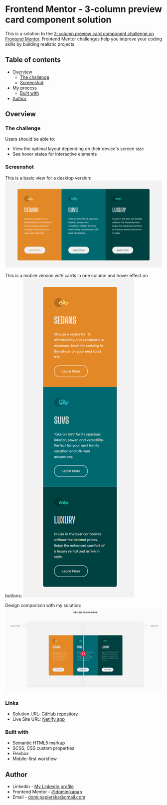 # Frontend Mentor - 3-column preview card component solution

This is a solution to the [3-column preview card component challenge on Frontend Mentor](https://www.frontendmentor.io/challenges/3column-preview-card-component-pH92eAR2-). Frontend Mentor challenges help you improve your coding skills by building realistic projects. 

## Table of contents

- [Overview](#overview)
  - [The challenge](#the-challenge)
  - [Screenshot](#screenshot)
- [My process](#my-process)
  - [Built with](#built-with)
- [Author](#author)


## Overview

### The challenge

Users should be able to:

- View the optimal layout depending on their device's screen size
- See hover states for interactive elements

### Screenshot
This is a basic view for a desktop version:
![](/screenshots/desktopBasic.PNG)

This is a mobile version with cards in one column and hover effect on buttons:
![](/screenshots/mobileHover.PNG)

Design comparison with my solution:
![](/screenshots/designComparison.png)

### Links

- Solution URL: [GitHub repository](https://github.com/dominikapap/threeColumnCardPreview)
- Live Site URL: [Netlify app](https://three-column-card-preview.netlify.app/)

### Built with

- Semantic HTML5 markup
- SCSS, CSS custom properties
- Flexbox
- Mobile-first workflow

## Author


- Linkedin - [My LinkedIn profile](https://www.linkedin.com/in/dominika-papierska-1ba09311a/)
- Frontend Mentor - [@dominikapap](https://www.frontendmentor.io/profile/yourusername)
- Email - domi.papierska@gmail.com
